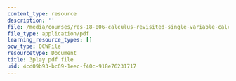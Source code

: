 ```yaml
---
content_type: resource
description: ''
file: /media/courses/res-18-006-calculus-revisited-single-variable-calculus-fall-2010/4cd09b93bc691eecf40c918e76231717_cm0io4R0tOM.pdf
file_type: application/pdf
learning_resource_types: []
ocw_type: OCWFile
resourcetype: Document
title: 3play pdf file
uid: 4cd09b93-bc69-1eec-f40c-918e76231717
---
```

